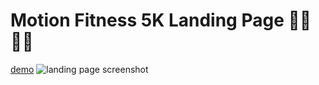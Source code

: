 # Motion Fitness 5K Landing Page 🏃‍♂️ 🏃‍♀️
[demo](https://secret-thicket-44822.herokuapp.com/)
<img src="home.png" alt="landing page screenshot">
